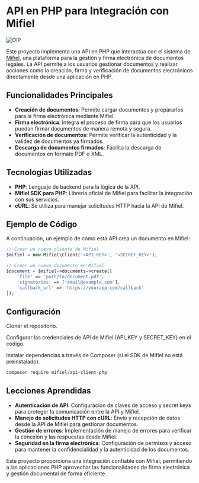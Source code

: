 # API en PHP para Integración con Mifiel

![OIP](https://github.com/user-attachments/assets/f547c4d9-1648-4cd0-994c-00efdf8f2047)

Este proyecto implementa una API en PHP que interactúa con el sistema de [Mifiel](https://www.mifiel.com/), una plataforma para la gestión y firma electrónica de documentos legales. La API permite a los usuarios gestionar documentos y realizar acciones como la creación, firma y verificación de documentos electrónicos directamente desde una aplicación en PHP.

## Funcionalidades Principales

- **Creación de documentos**: Permite cargar documentos y prepararlos para la firma electrónica mediante Mifiel.
- **Firma electrónica**: Integra el proceso de firma para que los usuarios puedan firmar documentos de manera remota y segura.
- **Verificación de documentos**: Permite verificar la autenticidad y la validez de documentos ya firmados.
- **Descarga de documentos firmados**: Facilita la descarga de documentos en formato PDF o XML.

## Tecnologías Utilizadas

- **PHP**: Lenguaje de backend para la lógica de la API.
- **Mifiel SDK para PHP**: Librería oficial de Mifiel para facilitar la integración con sus servicios.
- **cURL**: Se utiliza para manejar solicitudes HTTP hacia la API de Mifiel.

## Ejemplo de Código

A continuación, un ejemplo de cómo esta API crea un documento en Mifiel:

```php
// Crear un nuevo cliente de Mifiel
$mifiel = new Mifiel\Client('<API_KEY>', '<SECRET_KEY>');

// Crear un nuevo documento en Mifiel
$document = $mifiel->documents->create([
    'file' => 'path/to/document.pdf',
    'signatories' => ['email@example.com'],
    'callback_url' => 'https://yourapp.com/callback'
]);
```

## Configuración
Clonar el repositorio.

Configurar las credenciales de API de Mifiel (API_KEY y SECRET_KEY) en el código.

Instalar dependencias a través de Composer (si el SDK de Mifiel no está preinstalado):

```bash
composer require mifiel/api-client-php
```

## Lecciones Aprendidas

- **Autenticación de API**: Configuración de claves de acceso y secret keys para proteger la comunicación entre la API y Mifiel.
- **Manejo de solicitudes HTTP con cURL**: Envío y recepción de datos desde la API de Mifiel para gestionar documentos.
- **Gestión de errores**: Implementación de manejo de errores para verificar la conexión y las respuestas desde Mifiel.
- **Seguridad en la firma electrónica**: Configuración de permisos y acceso para mantener la confidencialidad y la autenticidad de los documentos.

Este proyecto proporciona una integración confiable con Mifiel, permitiendo a las aplicaciones PHP aprovechar las funcionalidades de firma electrónica y gestión documental de forma eficiente.
